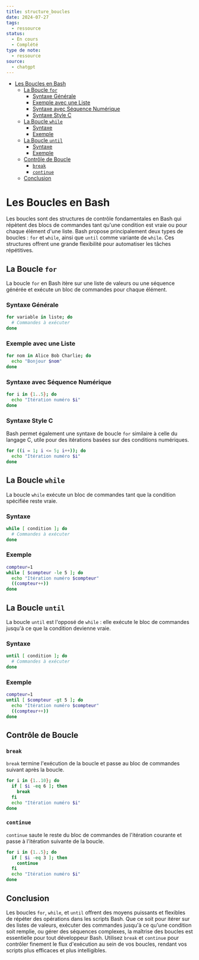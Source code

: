 ```yaml
---
title: structure_boucles
date: 2024-07-27
tags:
  - ressource
status:
  - En cours
  - Complété
type de note:
  - ressource
source:
  - chatgpt
---
```

- [Les Boucles en Bash](#les-boucles-en-bash)
  - [La Boucle `for`](#la-boucle-for)
    - [Syntaxe Générale](#syntaxe-générale)
    - [Exemple avec une Liste](#exemple-avec-une-liste)
    - [Syntaxe avec Séquence Numérique](#syntaxe-avec-séquence-numérique)
    - [Syntaxe Style C](#syntaxe-style-c)
  - [La Boucle `while`](#la-boucle-while)
    - [Syntaxe](#syntaxe)
    - [Exemple](#exemple)
  - [La Boucle `until`](#la-boucle-until)
    - [Syntaxe](#syntaxe-1)
    - [Exemple](#exemple-1)
  - [Contrôle de Boucle](#contrôle-de-boucle)
    - [`break`](#break)
    - [`continue`](#continue)
  - [Conclusion](#conclusion)


# Les Boucles en Bash

Les boucles sont des structures de contrôle fondamentales en Bash qui répètent des blocs de commandes tant qu'une condition est vraie ou pour chaque élément d'une liste. Bash propose principalement deux types de boucles : `for` et `while`,
 ainsi que `until` comme variante de `while`. Ces structures offrent une grande flexibilité pour automatiser les tâches répétitives.

## La Boucle `for`

La boucle `for` en Bash itère sur une liste de valeurs ou une séquence générée et exécute un bloc de commandes pour chaque élément.

### Syntaxe Générale

```bash
for variable in liste; do
  # Commandes à exécuter
done
```

### Exemple avec une Liste

```bash
for nom in Alice Bob Charlie; do
  echo "Bonjour $nom"
done
```

### Syntaxe avec Séquence Numérique

```bash
for i in {1..5}; do
  echo "Itération numéro $i"
done
```

### Syntaxe Style C

Bash permet également une syntaxe de boucle `for` similaire à celle du langage C, utile pour des itérations basées sur des conditions numériques.

```bash
for ((i = 1; i <= 5; i++)); do
  echo "Itération numéro $i"
done
```

## La Boucle `while`

La boucle `while` exécute un bloc de commandes tant que la condition spécifiée reste vraie.

### Syntaxe

```bash
while [ condition ]; do
  # Commandes à exécuter
done
```

### Exemple

```bash
compteur=1
while [ $compteur -le 5 ]; do
  echo "Itération numéro $compteur"
  ((compteur++))
done
```

## La Boucle `until`

La boucle `until` est l'opposé de `while` : elle exécute le bloc de commandes jusqu'à ce que la condition devienne vraie.

### Syntaxe

```bash
until [ condition ]; do
  # Commandes à exécuter
done
```

### Exemple

```bash
compteur=1
until [ $compteur -gt 5 ]; do
  echo "Itération numéro $compteur"
  ((compteur++))
done
```

## Contrôle de Boucle

### `break`

`break` termine l'exécution de la boucle et passe au bloc de commandes suivant après la boucle.

```bash
for i in {1..10}; do
  if [ $i -eq 6 ]; then
    break
  fi
  echo "Itération numéro $i"
done
```

### `continue`

`continue` saute le reste du bloc de commandes de l'itération courante et passe à l'itération suivante de la boucle.

```bash
for i in {1..5}; do
  if [ $i -eq 3 ]; then
    continue
  fi
  echo "Itération numéro $i"
done
```

## Conclusion

Les boucles `for`, `while`, et `until` offrent des moyens puissants et flexibles de répéter des opérations dans les scripts Bash. Que ce soit pour itérer sur des listes de valeurs, exécuter des commandes jusqu'à ce qu'une condition soit remplie, ou gérer des séquences complexes, la maîtrise des boucles est essentielle pour tout développeur Bash. Utilisez `break` et `continue` pour contrôler finement le flux d'exécution au sein de vos boucles, rendant vos scripts plus efficaces et plus intelligibles.